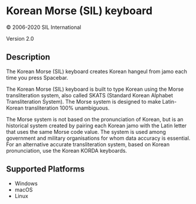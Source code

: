 Korean Morse (SIL) keyboard
==============

© 2006-2020 SIL International

Version 2.0

Description
-----------

The Korean Morse (SIL) keyboard creates Korean hangeul from jamo each time you press Spacebar.

The Korean Morse (SIL) keyboard is built to type Korean using the Morse transliteration system, also called SKATS (Standard Korean Alphabet Transliteration System). The Morse system is designed to make Latin-Korean transliteration 100% unambiguous.

The Morse system is not based on the pronunciation of Korean, but is an historical system created by pairing each Korean jamo with the Latin letter that uses the same Morse code value. The system is used among government and military organisations for whom data accuracy is essential. For an alternative accurate transliteration system, based on Korean pronunciation, use the Korean KORDA keyboards.

Supported Platforms
-------------------
 * Windows
 * macOS
 * Linux


